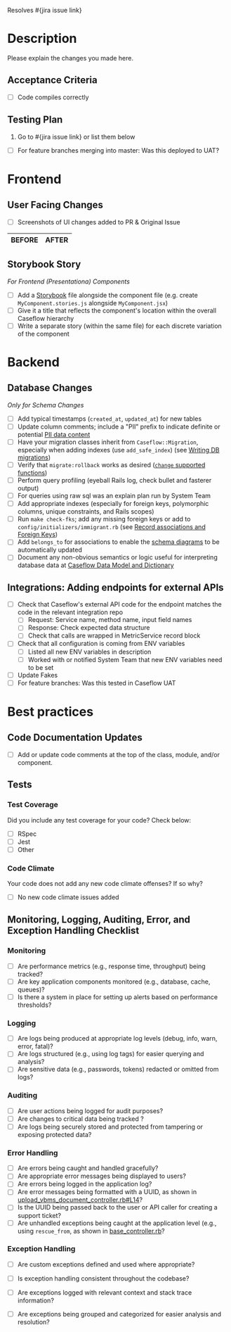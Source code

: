 Resolves #{jira issue link}

# Description
Please explain the changes you made here.

## Acceptance Criteria
- [ ] Code compiles correctly

## Testing Plan
1. Go to #{jira issue link} or list them below

- [ ] For feature branches merging into master: Was this deployed to UAT?

# Frontend
## User Facing Changes
 - [ ] Screenshots of UI changes added to PR & Original Issue

 BEFORE|AFTER
 ---|---

## Storybook Story
*For Frontend (Presentationa) Components*
* [ ] Add a [Storybook](https://github.com/department-of-veterans-affairs/caseflow/wiki/Documenting-React-Components-with-Storybook) file alongside the component file (e.g. create `MyComponent.stories.js` alongside `MyComponent.jsx`)
* [ ] Give it a title that reflects the component's location within the overall Caseflow hierarchy
* [ ] Write a separate story (within the same file) for each discrete variation of the component

# Backend
## Database Changes
*Only for Schema Changes*

* [ ] Add typical timestamps (`created_at`, `updated_at`) for new tables
* [ ] Update column comments; include a "PII" prefix to indicate definite or potential [PII data content](https://github.com/department-of-veterans-affairs/appeals-team/blob/master/caseflow-team/0-how-we-work/pii-handbook.md#what-is-pii)
* [ ] Have your migration classes inherit from `Caseflow::Migration`, especially when adding indexes (use `add_safe_index`) (see [Writing DB migrations](https://github.com/department-of-veterans-affairs/caseflow/wiki/Writing-DB-migrations))
* [ ] Verify that `migrate:rollback` works as desired ([`change` supported functions](https://edgeguides.rubyonrails.org/active_record_migrations.html#using-the-change-method))
* [ ] Perform query profiling (eyeball Rails log, check bullet and fasterer output)
* [ ] For queries using raw sql was an explain plan run by System Team
* [ ] Add appropriate indexes (especially for foreign keys, polymorphic columns, unique constraints, and Rails scopes)
* [ ] Run `make check-fks`; add any missing foreign keys or add to `config/initializers/immigrant.rb` (see [Record associations and Foreign Keys](https://github.com/department-of-veterans-affairs/caseflow/wiki/Record-associations-and-Foreign-Keys))
* [ ] Add `belongs_to` for associations to enable the [schema diagrams](https://department-of-veterans-affairs.github.io/caseflow/task_trees/schema/schema_diagrams) to be automatically updated
* [ ] Document any non-obvious semantics or logic useful for interpreting database data at [Caseflow Data Model and Dictionary](https://github.com/department-of-veterans-affairs/caseflow/wiki/Caseflow-Data-Model-and-Dictionary)

## Integrations: Adding endpoints for external APIs
* [ ] Check that Caseflow's external API code for the endpoint matches the code in the relevant integration repo
  * [ ] Request: Service name, method name, input field names
  * [ ] Response: Check expected data structure
  * [ ] Check that calls are wrapped in MetricService record block
* [ ] Check that all configuration is coming from ENV variables
  * [ ] Listed all new ENV variables in description
  * [ ] Worked with or notified System Team that new ENV variables need to be set
* [ ] Update Fakes
* [ ] For feature branches: Was this tested in Caseflow UAT

# Best practices
## Code Documentation Updates
- [ ] Add or update code comments at the top of the class, module, and/or component.

## Tests
### Test Coverage
Did you include any test coverage for your code? Check below:
- [ ] RSpec
- [ ] Jest
- [ ] Other

### Code Climate
Your code does not add any new code climate offenses? If so why?
- [ ] No new code climate issues added

## Monitoring, Logging, Auditing, Error, and Exception Handling Checklist

### Monitoring
- [ ] Are performance metrics (e.g., response time, throughput) being tracked?
- [ ] Are key application components monitored (e.g., database, cache, queues)?
- [ ] Is there a system in place for setting up alerts based on performance thresholds?

### Logging
- [ ] Are logs being produced at appropriate log levels (debug, info, warn, error, fatal)?
- [ ] Are logs structured (e.g., using log tags) for easier querying and analysis?
- [ ] Are sensitive data (e.g., passwords, tokens) redacted or omitted from logs?

### Auditing
- [ ] Are user actions being logged for audit purposes?
- [ ] Are changes to critical data being tracked ?
- [ ] Are logs being securely stored and protected from tampering or exposing protected data?

### Error Handling
- [ ] Are errors being caught and handled gracefully?
- [ ] Are appropriate error messages being displayed to users?
- [ ] Are errors being logged in the application log?
- [ ] Are error messages being formatted with a UUID, as shown in [upload_vbms_document_controller.rb#L14](https://github.com/department-of-veterans-affairs/caseflow/blob/master/app/controllers/idt/api/v1/upload_vbms_document_controller.rb#L14)?
- [ ] Is the UUID being passed back to the user or API caller for creating a support ticket?
- [ ] Are unhandled exceptions being caught at the application level (e.g., using `rescue_from`, as shown in [base_controller.rb](https://github.com/department-of-veterans-affairs/caseflow/blob/master/app/controllers/idt/api/v1/base_controller.rb#L12)?

### Exception Handling
- [ ] Are custom exceptions defined and used where appropriate?
- [ ] Is exception handling consistent throughout the codebase?
- [ ] Are exceptions logged with relevant context and stack trace information?
- [ ] Are exceptions being grouped and categorized for easier analysis and resolution?

